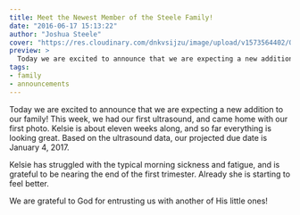 ```yaml
---
title: Meet the Newest Member of the Steele Family!
date: "2016-06-17 15:13:22"
author: "Joshua Steele"
cover: "https://res.cloudinary.com/dnkvsijzu/image/upload/v1573564402/OFReport/2016-06-17-meet-newest-member-steele-family/baby-steele-2016-crp-12-6_lvsp5c.jpg"
preview: >
  Today we are excited to announce that we are expecting a new addition to our family! This week, we had our first ultrasound, and came home with our first photo. Kelsie is about eleven weeks along, and so far everything is looking great. Based on the ultrasound data, our projected due date is January 4, 2017.
tags:
- family
- announcements
---
```


Today we are excited to announce that we are expecting a new addition to our family! This week, we had our first ultrasound, and came home with our first photo. Kelsie is about eleven weeks along, and so far everything is looking great. Based on the ultrasound data, our projected due date is January 4, 2017.

Kelsie has struggled with the typical morning sickness and fatigue, and is grateful to be nearing the end of the first trimester. Already she is starting to feel better.

We are grateful to God for entrusting us with another of His little ones!
